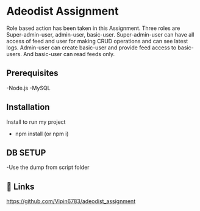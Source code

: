 # Adeodist Assignment

Role based action has been taken in this Assignment. Three roles are Super-admin-user, admin-user, basic-user. Super-admin-user can have all access of feed and user for making CRUD operations and can see latest logs. Admin-user can create basic-user and provide feed access to basic-users. And basic-user can read feeds only.

## Prerequisites

-Node.js
-MySQL

## Installation

Install to run my project

- npm install (or npm i)
 
## DB SETUP

-Use the dump from script folder

## 🔗 Links

https://github.com/Vipin6783/adeodist_assignment
